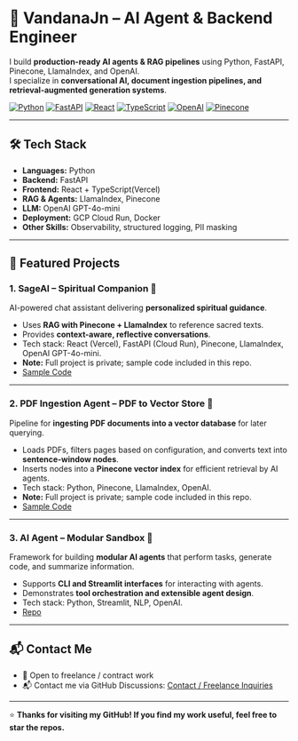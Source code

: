 # 🌟 VandanaJn – AI Agent & Backend Engineer

I build **production-ready AI agents & RAG pipelines** using Python, FastAPI, Pinecone, LlamaIndex, and OpenAI.  
I specialize in **conversational AI, document ingestion pipelines, and retrieval-augmented generation systems**.

[![Python](https://img.shields.io/badge/Python-3776AB?style=for-the-badge&logo=python&logoColor=white)](https://www.python.org/)
[![FastAPI](https://img.shields.io/badge/FastAPI-009688?style=for-the-badge&logo=fastapi&logoColor=white)](https://fastapi.tiangolo.com/)
[![React](https://img.shields.io/badge/React-61DAFB?style=for-the-badge&logo=react&logoColor=black)](https://reactjs.org/)
[![TypeScript](https://img.shields.io/badge/TypeScript-3178C6?style=for-the-badge&logo=typescript&logoColor=white)](https://www.typescriptlang.org/)
[![OpenAI](https://img.shields.io/badge/OpenAI-412991?style=for-the-badge&logo=openai&logoColor=white)](https://openai.com/)
[![Pinecone](https://img.shields.io/badge/Pinecone-000000?style=for-the-badge&logo=pinecone&logoColor=white)](https://www.pinecone.io/)

---

## 🛠️ Tech Stack
- **Languages:** Python  
- **Backend:** FastAPI  
- **Frontend:** React + TypeScript(Vercel)  
- **RAG & Agents:** LlamaIndex, Pinecone  
- **LLM:** OpenAI GPT-4o-mini  
- **Deployment:** GCP Cloud Run, Docker  
- **Other Skills:** Observability, structured logging, PII masking  

---

## 🌟 Featured Projects

### 1. SageAI – Spiritual Companion 🌿
AI-powered chat assistant delivering **personalized spiritual guidance**.  
- Uses **RAG with Pinecone + LlamaIndex** to reference sacred texts.  
- Provides **context-aware, reflective conversations**.  
- Tech stack: React (Vercel), FastAPI (Cloud Run), Pinecone, LlamaIndex, OpenAI GPT-4o-mini.  
- **Note:** Full project is private; sample code included in this repo.  
- [Sample Code](./sageai-sample)

---

### 2. PDF Ingestion Agent – PDF to Vector Store 📄
Pipeline for **ingesting PDF documents into a vector database** for later querying.  
- Loads PDFs, filters pages based on configuration, and converts text into **sentence-window nodes**.  
- Inserts nodes into a **Pinecone vector index** for efficient retrieval by AI agents.  
- Tech stack: Python, Pinecone, LlamaIndex, OpenAI.  
- **Note:** Full project is private; sample code included in this repo.  
- [Sample Code](./pdfingest-sample)

---

### 3. AI Agent – Modular Sandbox 🤖
Framework for building **modular AI agents** that perform tasks, generate code, and summarize information.  
- Supports **CLI and Streamlit interfaces** for interacting with agents.  
- Demonstrates **tool orchestration and extensible agent design**.  
- Tech stack: Python, Streamlit, NLP, OpenAI.  
- [Repo](https://github.com/VandanaJn/ai-agent)  

---

## 📬 Contact Me
- 💼 Open to freelance / contract work  
- 📬 Contact me via GitHub Discussions: [Contact / Freelance Inquiries](https://github.com/VandanaJn/VandanaJn/discussions/1)

---

⭐️ **Thanks for visiting my GitHub! If you find my work useful, feel free to star the repos.**